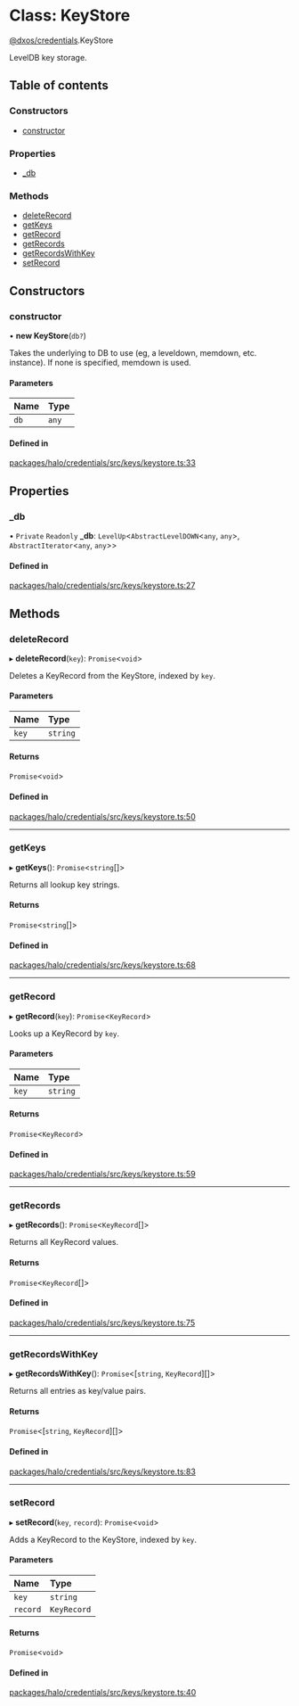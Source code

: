 # Class: KeyStore

[@dxos/credentials](../modules/dxos_credentials.md).KeyStore

LevelDB key storage.

## Table of contents

### Constructors

- [constructor](dxos_credentials.KeyStore.md#constructor)

### Properties

- [\_db](dxos_credentials.KeyStore.md#_db)

### Methods

- [deleteRecord](dxos_credentials.KeyStore.md#deleterecord)
- [getKeys](dxos_credentials.KeyStore.md#getkeys)
- [getRecord](dxos_credentials.KeyStore.md#getrecord)
- [getRecords](dxos_credentials.KeyStore.md#getrecords)
- [getRecordsWithKey](dxos_credentials.KeyStore.md#getrecordswithkey)
- [setRecord](dxos_credentials.KeyStore.md#setrecord)

## Constructors

### constructor

• **new KeyStore**(`db?`)

Takes the underlying to DB to use (eg, a leveldown, memdown, etc. instance).
If none is specified, memdown is used.

#### Parameters

| Name | Type |
| :------ | :------ |
| `db` | `any` |

#### Defined in

[packages/halo/credentials/src/keys/keystore.ts:33](https://github.com/dxos/dxos/blob/32ae9b579/packages/halo/credentials/src/keys/keystore.ts#L33)

## Properties

### \_db

• `Private` `Readonly` **\_db**: `LevelUp`<`AbstractLevelDOWN`<`any`, `any`\>, `AbstractIterator`<`any`, `any`\>\>

#### Defined in

[packages/halo/credentials/src/keys/keystore.ts:27](https://github.com/dxos/dxos/blob/32ae9b579/packages/halo/credentials/src/keys/keystore.ts#L27)

## Methods

### deleteRecord

▸ **deleteRecord**(`key`): `Promise`<`void`\>

Deletes a KeyRecord from the KeyStore, indexed by `key`.

#### Parameters

| Name | Type |
| :------ | :------ |
| `key` | `string` |

#### Returns

`Promise`<`void`\>

#### Defined in

[packages/halo/credentials/src/keys/keystore.ts:50](https://github.com/dxos/dxos/blob/32ae9b579/packages/halo/credentials/src/keys/keystore.ts#L50)

___

### getKeys

▸ **getKeys**(): `Promise`<`string`[]\>

Returns all lookup key strings.

#### Returns

`Promise`<`string`[]\>

#### Defined in

[packages/halo/credentials/src/keys/keystore.ts:68](https://github.com/dxos/dxos/blob/32ae9b579/packages/halo/credentials/src/keys/keystore.ts#L68)

___

### getRecord

▸ **getRecord**(`key`): `Promise`<`KeyRecord`\>

Looks up a KeyRecord by `key`.

#### Parameters

| Name | Type |
| :------ | :------ |
| `key` | `string` |

#### Returns

`Promise`<`KeyRecord`\>

#### Defined in

[packages/halo/credentials/src/keys/keystore.ts:59](https://github.com/dxos/dxos/blob/32ae9b579/packages/halo/credentials/src/keys/keystore.ts#L59)

___

### getRecords

▸ **getRecords**(): `Promise`<`KeyRecord`[]\>

Returns all KeyRecord values.

#### Returns

`Promise`<`KeyRecord`[]\>

#### Defined in

[packages/halo/credentials/src/keys/keystore.ts:75](https://github.com/dxos/dxos/blob/32ae9b579/packages/halo/credentials/src/keys/keystore.ts#L75)

___

### getRecordsWithKey

▸ **getRecordsWithKey**(): `Promise`<[`string`, `KeyRecord`][]\>

Returns all entries as key/value pairs.

#### Returns

`Promise`<[`string`, `KeyRecord`][]\>

#### Defined in

[packages/halo/credentials/src/keys/keystore.ts:83](https://github.com/dxos/dxos/blob/32ae9b579/packages/halo/credentials/src/keys/keystore.ts#L83)

___

### setRecord

▸ **setRecord**(`key`, `record`): `Promise`<`void`\>

Adds a KeyRecord to the KeyStore, indexed by `key`.

#### Parameters

| Name | Type |
| :------ | :------ |
| `key` | `string` |
| `record` | `KeyRecord` |

#### Returns

`Promise`<`void`\>

#### Defined in

[packages/halo/credentials/src/keys/keystore.ts:40](https://github.com/dxos/dxos/blob/32ae9b579/packages/halo/credentials/src/keys/keystore.ts#L40)
